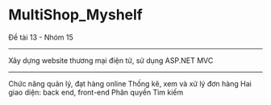 # MultiShop_Myshelf
Đề tài 13 - Nhóm 15<br>
<hr>
Xây dựng website thương mại điện tử,
sử dụng ASP.NET MVC<br>
<hr>
Chức năng quản lý, đạt hàng online
Thống kê, xem và xử lý đơn hàng
Hai giao diện: back end, front-end
Phân quyền
Tìm kiếm
